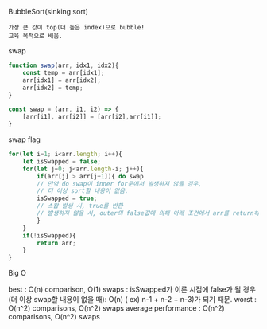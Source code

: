 BubbleSort(sinking sort)

    가장 큰 값이 top(더 높은 index)으로 bubble!
    교육 목적으로 배움.
    
swap
```js
function swap(arr, idx1, idx2){
    const temp = arr[idx1];
    arr[idx1] = arr[idx2];
    arr[idx2] = temp;
}

const swap = (arr, i1, i2) => {
    [arr[i1], arr[i2]] = [arr[i2],arr[i1]];
}
```

swap flag
```js
for(let i=1; i<arr.length; i++){
    let isSwapped = false;
    for(let j=0; j<arr.length-i; j++){
        if(arr[j] > arr[j+1]){ do swap
        // 만약 do swap이 inner for문에서 발생하지 않을 경우,
        // 더 이상 sort할 내용이 없음.
        isSwapped = true;
        // 스왑 발생 시, true를 반환
        // 발생하지 않을 시, outer의 false값에 의해 아래 조건에서 arr를 return하고 nested for문을 종료
        }
    }
    if(!isSwapped){
        return arr;
    }
}
``` 

Big O

best : O(n) comparison, O(1) swaps : isSwapped가 이른 시점에 false가 될 경우 (더 이상 swap할 내용이 없을 때): O(n)
( ex) n-1 + n-2 + n-3)가 되기 때문. 
worst : O(n^2) comparisons, O(n^2) swaps 
average performance : O(n^2) comparisons, O(n^2) swaps





